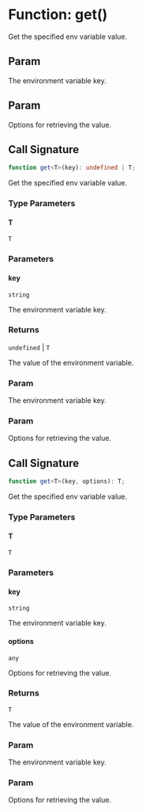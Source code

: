 # Function: get()

Get the specified env variable value.

## Param

The environment variable key.

## Param

Options for retrieving the value.

## Call Signature

```ts
function get<T>(key): undefined | T;
```

Get the specified env variable value.

### Type Parameters

#### T

`T`

### Parameters

#### key

`string`

The environment variable key.

### Returns

`undefined` \| `T`

The value of the environment variable.

### Param

The environment variable key.

### Param

Options for retrieving the value.

## Call Signature

```ts
function get<T>(key, options): T;
```

Get the specified env variable value.

### Type Parameters

#### T

`T`

### Parameters

#### key

`string`

The environment variable key.

#### options

`any`

Options for retrieving the value.

### Returns

`T`

The value of the environment variable.

### Param

The environment variable key.

### Param

Options for retrieving the value.
